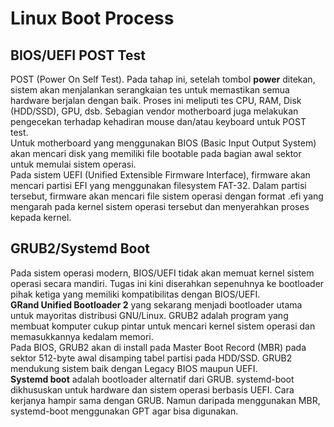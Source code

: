 # Linux Boot Process

## BIOS/UEFI POST Test
POST (Power On Self Test). Pada tahap ini, setelah tombol **power** ditekan, sistem akan menjalankan serangkaian tes untuk memastikan semua hardware berjalan dengan baik. Proses ini meliputi tes CPU, RAM, Disk (HDD/SSD), GPU, dsb. Sebagian vendor motherboard juga melakukan pengecekan terhadap kehadiran mouse dan/atau keyboard untuk POST test.\
Untuk motherboard yang menggunakan BIOS (Basic Input Output System) akan mencari disk yang memiliki file bootable pada bagian awal sektor untuk memulai sistem operasi.\
Pada sistem UEFI (Unified Extensible Firmware Interface), firmware akan mencari partisi EFI yang menggunakan filesystem FAT-32. Dalam partisi tersebut, firmware akan mencari file sistem operasi dengan format .efi yang mengarah pada kernel sistem operasi tersebut dan menyerahkan proses kepada kernel.

## GRUB2/Systemd Boot
Pada sistem operasi modern, BIOS/UEFI tidak akan memuat kernel sistem operasi secara mandiri. Tugas ini kini diserahkan sepenuhnya ke bootloader pihak ketiga yang memiliki kompatibilitas dengan BIOS/UEFI.\
**GRand Unified Bootloader 2** yang sekarang menjadi bootloader utama untuk mayoritas distribusi GNU/Linux. GRUB2 adalah program yang membuat komputer cukup pintar untuk mencari kernel sistem operasi dan memasukkannya kedalam memori.\
Pada BIOS, GRUB2 akan di install pada Master Boot Record (MBR) pada sektor 512-byte awal disamping tabel partisi pada HDD/SSD.
GRUB2 mendukung sistem baik dengan Legacy BIOS maupun UEFI.\
**Systemd boot** adalah bootloader alternatif dari GRUB. systemd-boot dikhususkan untuk hardware dan sistem operasi berbasis UEFI. Cara kerjanya hampir sama dengan GRUB. Namun daripada menggunakan MBR, systemd-boot menggunakan GPT agar bisa digunakan.

